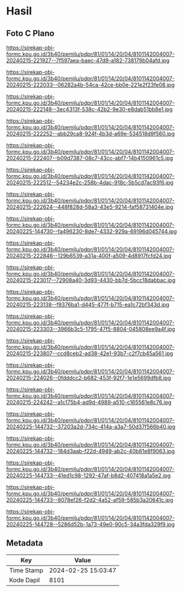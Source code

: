 # Hasil

## Foto C Plano

https://sirekap-obj-formc.kpu.go.id/3b40/pemilu/pdpr/81/01/14/20/04/8101142004007-20240215-221927--7f597aea-baec-47d9-a182-738179b04afd.jpg

https://sirekap-obj-formc.kpu.go.id/3b40/pemilu/pdpr/81/01/14/20/04/8101142004007-20240215-222033--06282a4b-54ca-42ce-bb0e-221e2f23fe08.jpg

https://sirekap-obj-formc.kpu.go.id/3b40/pemilu/pdpr/81/01/14/20/04/8101142004007-20240215-222148--3ec4313f-538c-42b2-9e30-e8dab51bb8e1.jpg

https://sirekap-obj-formc.kpu.go.id/3b40/pemilu/pdpr/81/01/14/20/04/8101142004007-20240215-222252--abb29ca8-924f-4b3d-a69e-534518d9f560.jpg

https://sirekap-obj-formc.kpu.go.id/3b40/pemilu/pdpr/81/01/14/20/04/8101142004007-20240215-222407--b09d7387-08c7-43cc-abf7-14b4150961c5.jpg

https://sirekap-obj-formc.kpu.go.id/3b40/pemilu/pdpr/81/01/14/20/04/8101142004007-20240215-222512--54234e2c-258b-4dac-918c-5b5cd7ac93f6.jpg

https://sirekap-obj-formc.kpu.go.id/3b40/pemilu/pdpr/81/01/14/20/04/8101142004007-20240215-222624--448f828d-58a3-43e5-9214-faf58731404e.jpg

https://sirekap-obj-formc.kpu.go.id/3b40/pemilu/pdpr/81/01/14/20/04/8101142004007-20240225-144730--fa496230-8de7-4332-929a-69196d045744.jpg

https://sirekap-obj-formc.kpu.go.id/3b40/pemilu/pdpr/81/01/14/20/04/8101142004007-20240215-222846--129b6539-a31a-400f-a509-4d8917fcfd24.jpg

https://sirekap-obj-formc.kpu.go.id/3b40/pemilu/pdpr/81/01/14/20/04/8101142004007-20240215-223017--72908a40-3d93-4430-bb7d-5bcc18dabbac.jpg

https://sirekap-obj-formc.kpu.go.id/3b40/pemilu/pdpr/81/01/14/20/04/8101142004007-20240215-223138--f9376ba1-d445-477f-b715-ea1c72bf343d.jpg

https://sirekap-obj-formc.kpu.go.id/3b40/pemilu/pdpr/81/01/14/20/04/8101142004007-20240215-223303--3966b3c5-1795-47f5-8804-045808ee9a4f.jpg

https://sirekap-obj-formc.kpu.go.id/3b40/pemilu/pdpr/81/01/14/20/04/8101142004007-20240215-223807--ccd8ceb2-ad38-42e1-93b7-c2f7cb45a561.jpg

https://sirekap-obj-formc.kpu.go.id/3b40/pemilu/pdpr/81/01/14/20/04/8101142004007-20240215-224026--0fdddcc2-b682-453f-92f7-1e1e5699dfb8.jpg

https://sirekap-obj-formc.kpu.go.id/3b40/pemilu/pdpr/81/01/14/20/04/8101142004007-20240215-224242--a1c175b4-ad9d-4989-a510-c165561e8c76.jpg

https://sirekap-obj-formc.kpu.go.id/3b40/pemilu/pdpr/81/01/14/20/04/8101142004007-20240225-144732--37203a2d-734c-414a-a3a7-50d37f566b40.jpg

https://sirekap-obj-formc.kpu.go.id/3b40/pemilu/pdpr/81/01/14/20/04/8101142004007-20240225-144732--184d3aab-f22d-4949-ab2c-40b81e8f9063.jpg

https://sirekap-obj-formc.kpu.go.id/3b40/pemilu/pdpr/81/01/14/20/04/8101142004007-20240225-144733--41ed1c98-1292-47af-b8d2-407418a1a5e2.jpg

https://sirekap-obj-formc.kpu.go.id/3b40/pemilu/pdpr/81/01/14/20/04/8101142004007-20240225-144733--8078ef26-f2d2-4a52-af59-585b3a20641c.jpg

https://sirekap-obj-formc.kpu.go.id/3b40/pemilu/pdpr/81/01/14/20/04/8101142004007-20240225-144728--5286d52b-1a73-49e0-90c5-34a3fda329f9.jpg


## Metadata

| Key        | Value               |
| ---------- | ------------------- |
| Time Stamp | 2024-02-25 15:03:47 |
| Kode Dapil | 8101                |




